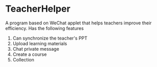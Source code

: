 
# TeacherHelper
A program based on WeChat applet that helps teachers improve their efficiency.
Has the following features
1. Can synchronize the teacher's PPT
2. Upload learning materials
3. Chat private message
4. Create a course
5. Collection

